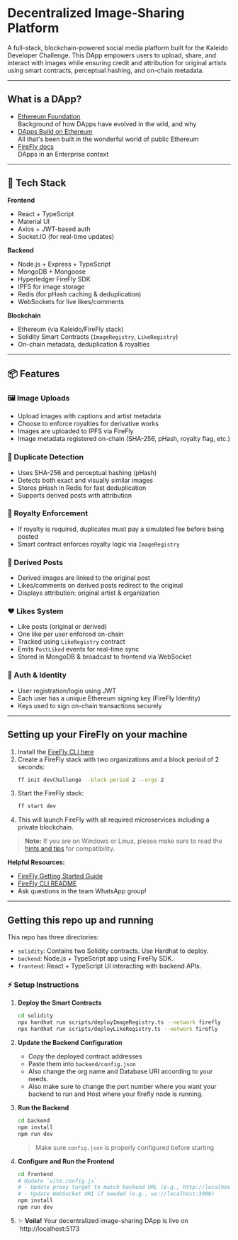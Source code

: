 # Decentralized Image-Sharing Platform

A full-stack, blockchain-powered social media platform built for the Kaleido Developer Challenge. This DApp empowers users to upload, share, and interact with images while ensuring credit and attribution for original artists using smart contracts, perceptual hashing, and on-chain metadata.

---

## What is a DApp?

- [Ethereum Foundation](https://ethereum.org/en/developers/docs/dapps/)  
  Background of how DApps have evolved in the wild, and why
- [DApps Build on Ethereum](https://ethereum.org/en/dapps/)  
  All that's been built in the wonderful world of public Ethereum
- [FireFly docs](https://docs.kaleido.io/kaleido-platform/full-stack/dapps/)  
  DApps in an Enterprise context

---

## 🚀 Tech Stack

**Frontend**
- React + TypeScript
- Material UI
- Axios + JWT-based auth
- Socket.IO (for real-time updates)

**Backend**
- Node.js + Express + TypeScript
- MongoDB + Mongoose
- Hyperledger FireFly SDK
- IPFS for image storage
- Redis (for pHash caching & deduplication)
- WebSockets for live likes/comments

**Blockchain**
- Ethereum (via Kaleido/FireFly stack)
- Solidity Smart Contracts (`ImageRegistry`, `LikeRegistry`)
- On-chain metadata, deduplication & royalties

---

## 📦 Features

### 🖼️ Image Uploads
- Upload images with captions and artist metadata
- Choose to enforce royalties for derivative works
- Images are uploaded to IPFS via FireFly
- Image metadata registered on-chain (SHA-256, pHash, royalty flag, etc.)

### 🧠 Duplicate Detection
- Uses SHA-256 and perceptual hashing (pHash)
- Detects both exact and visually similar images
- Stores pHash in Redis for fast deduplication
- Supports derived posts with attribution

### 💸 Royalty Enforcement
- If royalty is required, duplicates must pay a simulated fee before being posted
- Smart contract enforces royalty logic via `ImageRegistry`

### 🗾️ Derived Posts
- Derived images are linked to the original post
- Likes/comments on derived posts redirect to the original
- Displays attribution: original artist & organization

### ❤️ Likes System
- Like posts (original or derived)
- One like per user enforced on-chain
- Tracked using `LikeRegistry` contract
- Emits `PostLiked` events for real-time sync
- Stored in MongoDB & broadcast to frontend via WebSocket

### 🔐 Auth & Identity
- User registration/login using JWT
- Each user has a unique Ethereum signing key (FireFly Identity)
- Keys used to sign on-chain transactions securely

---

## Setting up your FireFly on your machine

1. Install the [FireFly CLI here](https://github.com/hyperledger/firefly-cli?tab=readme-ov-file#install-the-cli)
2. Create a FireFly stack with two organizations and a block period of 2 seconds:
   ```bash
   ff init devChallenge --block-period 2 --orgs 2
   ```
3. Start the FireFly stack:
   ```bash
   ff start dev
   ```
4. This will launch FireFly with all required microservices including a private blockchain.

> **Note:** If you are on Windows or Linux, please make sure to read the [hints and tips](https://hyperledger.github.io/firefly/latest/gettingstarted/firefly_cli/) for compatibility.

**Helpful Resources:**
- [FireFly Getting Started Guide](https://hyperledger.github.io/firefly/latest/gettingstarted/firefly_cli/)
- [FireFly CLI README](https://github.com/hyperledger/firefly-cli)
- Ask questions in the team WhatsApp group!

---

## Getting this repo up and running

This repo has three directories:

- `solidity`: Contains two Solidity contracts. Use Hardhat to deploy.
- `backend`: Node.js + TypeScript app using FireFly SDK.
- `frontend`: React + TypeScript UI interacting with backend APIs.

### ⚡ Setup Instructions

1. **Deploy the Smart Contracts**
   ```bash
   cd solidity
   npx hardhat run scripts/deployImageRegistry.ts --network firefly
   npx hardhat run scripts/deployLikeRegistry.ts --network firefly
   ```
2. **Update the Backend Configuration**
   - Copy the deployed contract addresses
   - Paste them into `backend/config.json`
   - Also change the org name and Database URI according to your needs.
   - Also make sure to change the port number where you want your backend to run and Host where your firefly node is running. 

3. **Run the Backend**
   ```bash
   cd backend
   npm install
   npm run dev
   ```
   > Make sure `config.json` is properly configured before starting

4. **Configure and Run the Frontend**
   ```bash
   cd frontend
   # Update `vite.config.js`
   # - Update proxy target to match backend URL (e.g., http://localhost:3000)
   # - Update WebSocket URI if needed (e.g., ws://localhost:3000)
   npm install
   npm run dev
   ```

5. ✨ **Voila!** Your decentralized image-sharing DApp is live on `http://localhost:5173
